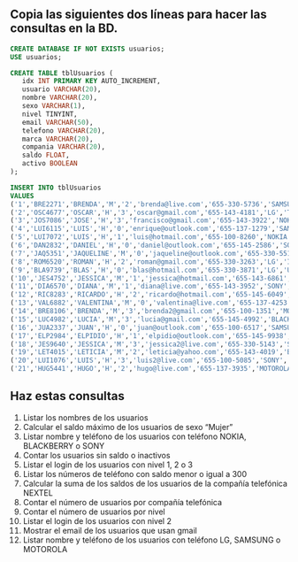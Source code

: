 ## Copia las siguientes dos líneas para hacer las consultas en la BD.


```sql
CREATE DATABASE IF NOT EXISTS usuarios;
USE usuarios;

CREATE TABLE tblUsuarios (
   idx INT PRIMARY KEY AUTO_INCREMENT,
   usuario VARCHAR(20),
   nombre VARCHAR(20),
   sexo VARCHAR(1),
   nivel TINYINT,
   email VARCHAR(50),
   telefono VARCHAR(20),
   marca VARCHAR(20),
   compania VARCHAR(20),
   saldo FLOAT,
   activo BOOLEAN
);

INSERT INTO tblUsuarios 
VALUES 
('1','BRE2271','BRENDA','M','2','brenda@live.com','655-330-5736','SAMSUNG','IUSACELL','100','1'),
('2','OSC4677','OSCAR','H','3','oscar@gmail.com','655-143-4181','LG','TELCEL','0','1'),
('3','JOS7086','JOSE','H','3','francisco@gmail.com','655-143-3922','NOKIA','MOVISTAR','150','1'),
('4','LUI6115','LUIS','H','0','enrique@outlook.com','655-137-1279','SAMSUNG','TELCEL','50','1'),
('5','LUI7072','LUIS','H','1','luis@hotmail.com','655-100-8260','NOKIA','IUSACELL','50','0'),
('6','DAN2832','DANIEL','H','0','daniel@outlook.com','655-145-2586','SONY','UNEFON','100','1'),
('7','JAQ5351','JAQUELINE','M','0','jaqueline@outlook.com','655-330-5514','BLACKBERRY','AXEL','0','1'),
('8','ROM6520','ROMAN','H','2','roman@gmail.com','655-330-3263','LG','IUSACELL','50','1'),
('9','BLA9739','BLAS','H','0','blas@hotmail.com','655-330-3871','LG','UNEFON','100','1'),
('10','JES4752','JESSICA','M','1','jessica@hotmail.com','655-143-6861','SAMSUNG','TELCEL','500','1'),
('11','DIA6570','DIANA','M','1','diana@live.com','655-143-3952','SONY','UNEFON','100','0'),
('12','RIC8283','RICARDO','H','2','ricardo@hotmail.com','655-145-6049','MOTOROLA','IUSACELL','150','1'),
('13','VAL6882','VALENTINA','M','0','valentina@live.com','655-137-4253','BLACKBERRY','AT&T','50','0'),
('14','BRE8106','BRENDA','M','3','brenda2@gmail.com','655-100-1351','MOTOROLA','NEXTEL','150','1'),
('15','LUC4982','LUCIA','M','3','lucia@gmail.com','655-145-4992','BLACKBERRY','IUSACELL','0','1'),
('16','JUA2337','JUAN','H','0','juan@outlook.com','655-100-6517','SAMSUNG','AXEL','0','0'),
('17','ELP2984','ELPIDIO','H','1','elpidio@outlook.com','655-145-9938','MOTOROLA','MOVISTAR','500','1'),
('18','JES9640','JESSICA','M','3','jessica2@live.com','655-330-5143','SONY','IUSACELL','200','1'),
('19','LET4015','LETICIA','M','2','leticia@yahoo.com','655-143-4019','BLACKBERRY','UNEFON','100','1'),
('20','LUI1076','LUIS','H','3','luis2@live.com','655-100-5085','SONY','UNEFON','150','1'),
('21','HUG5441','HUGO','H','2','hugo@live.com','655-137-3935','MOTOROLA','AT&T','500','1');

```


## Haz estas consultas

1. Listar los nombres de los usuarios
2. Calcular el saldo máximo de los usuarios de sexo “Mujer”
3. Listar nombre y teléfono de los usuarios con teléfono NOKIA, BLACKBERRY o SONY
4. Contar los usuarios sin saldo o inactivos
5. Listar el login de los usuarios con nivel 1, 2 o 3
6. Listar los números de teléfono con saldo menor o igual a 300
7. Calcular la suma de los saldos de los usuarios de la compañía telefónica NEXTEL
8. Contar el número de usuarios por compañía telefónica
9. Contar el número de usuarios por nivel
10. Listar el login de los usuarios con nivel 2
11. Mostrar el email de los usuarios que usan gmail
12. Listar nombre y teléfono de los usuarios con teléfono LG, SAMSUNG o MOTOROLA